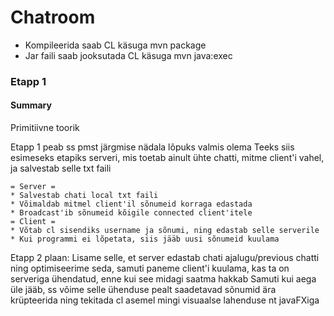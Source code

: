 # Chatroom

- Kompileerida saab CL käsuga mvn package
- Jar faili saab jooksutada CL käsuga mvn java:exec

### Etapp 1
####
#### Summary
Primitiivne toorik

Etapp 1 peab ss pmst järgmise nädala lõpuks valmis olema
Teeks siis esimeseks etapiks serveri, mis toetab ainult ühte chatti, mitme client'i vahel, ja salvestab selle txt faili
```
= Server =
* Salvestab chati local txt faili
* Võimaldab mitmel client'il sõnumeid korraga edastada
* Broadcast'ib sõnumeid kõigile connected client'itele
= Client =
* Võtab cl sisendiks username ja sõnumi, ning edastab selle serverile
* Kui programmi ei lõpetata, siis jääb uusi sõnumeid kuulama
```

Etapp 2 plaan: Lisame selle, et server edastab chati ajalugu/previous chatti ning optimiseerime seda, samuti paneme client'i kuulama, kas ta on serveriga ühendatud, enne kui see midagi saatma hakkab
Samuti kui aega üle jääb, ss võime selle ühenduse pealt saadetavad sõnumid ära krüpteerida ning tekitada cl asemel mingi visuaalse lahenduse nt javaFXiga